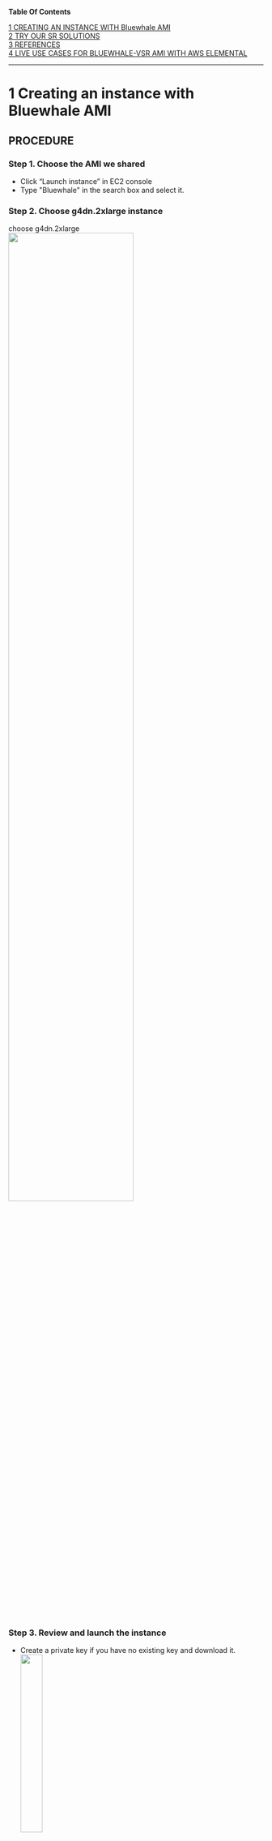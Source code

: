 **Table Of Contents**

[1 CREATING AN INSTANCE WITH Bluewhale AMI](#1-creating-an-instance-with-Bluewhale-ami)<br/>
[2 TRY OUR SR SOLUTIONS](#2-try-our-sr-solution)<br/>
[3 REFERENCES](#3-references)<br/>
[4 LIVE USE CASES FOR BLUEWHALE-VSR AMI WITH AWS ELEMENTAL](#4-live-use-cases-for-bluewhale-vsr-ami-with-aws-elemental)<br/>

---

# 1 Creating an instance with Bluewhale AMI

## PROCEDURE

### Step 1. Choose the AMI we shared

- Click “Launch instance” in EC2 console
- Type "Bluewhale" in the search box and select it.

### Step 2. Choose g4dn.2xlarge instance

choose g4dn.2xlarge
<br/>
<img src="images/aws_choose_g4dn.2xlarge.png" width="70%">
<br/>

### Step 3. Review and launch the instance

- Create a private key if you have no existing key and download it.
  <br/>
  <img src="images/creating_private_key.png" width="30%">
  <br/>
- Click "Launch Instances"

### Step 4. Connect to your instance

```bash
chmod 600 <private_key_path>
ssh -i <private_key_path> ubuntu@<ip_address>
```

Then you can see the following messages:

```
██████  ██      ██    ██ ███████ ██     ██ ██   ██  █████  ██      ███████ 
██   ██ ██      ██    ██ ██      ██     ██ ██   ██ ██   ██ ██      ██      
██████  ██      ██    ██ █████   ██  █  ██ ███████ ███████ ██      █████   
██   ██ ██      ██    ██ ██      ██ ███ ██ ██   ██ ██   ██ ██      ██      
██████  ███████  ██████  ███████  ███ ███  ██   ██ ██   ██ ███████ ███████ 
                                                     https://blue-dot.io
                                                     contact@blue-dot.io
#### HOWTO ####
bluedot.sh 720p_musicvideo.mp4 result_x2.mp4 2
bluedot.sh 720p_musicvideo.mp4 result_x3.mp4 3
sample clips
- 720p_sports.mp4
- 720p_musicvideo.mp4
```

# 2 Try our SR solution

### Using easy script(bluedot.sh).

```bash
### 2x SR #######
bluedot.sh 720p_musicvideo.mp4 result_x2.mp4 2

### 3x SR #######
bluedot.sh 720p_musicvideo.mp4 result_x3.mp4 3
```

#### Select GPU to use

If using multi-GPU instances such as g4dn.12xlarge or g4dn.metal, you can specify which GPU to use.

- CUDA_VISIBLE_DEVICES starts from 0, with a maximum value of the total number of GPUs minus 1.

```bash
### Use 1st GPU
CUDA_VISIBLE_DEVICES=0 bluedot.sh 720p_musicvideo.mp4 result_x2.mp4 2

### Use 2nd GPU
CUDA_VISIBLE_DEVICES=1 bluedot.sh 720p_musicvideo.mp4 result_x3.mp4 3
```

### Using ffmpeg directly.

```bash
### 2x SR #######
ffmpeg -hide_banner -y -sws_flags spline+accurate_rnd+full_chroma_int -i 720p_musicvideo.mp4 -vf bdsr_aws=scale=2 -pix_fmt yuv420p -c:v libx264 resutl_x2.mp4

### 3x SR #######
ffmpeg -hide_banner -y -sws_flags spline+accurate_rnd+full_chroma_int -i 720p_musicvideo -vf bdsr_aws=scale=3 -pix_fmt yuv420p -c:v libx264 resutl_x3.mp4
```

#### Select GPU to use

Similar to the bluedot.sh script, you can also set CUDA_VISIBLE_DEVICES=X before executing ffmpeg commands to select a specific GPU.

# 3 References

## Using the terminal in VS Code

Because the terminal in VS Code starts as a non-login shell, run the following command:

```
bash -l
```

# 4 Use Cases for Bluewhale AMI with AWS Elemental

The Bluewhale AMI is a GPU-based AMI that performs real-time video quality enhancement for low-resolution videos, including upscaling and noise reduction. This document describes two representative live integration use cases within the AWS Elemental environment (MediaConnect, MediaLive, MediaConvert).

### [Use case A : MediaConnect → Bluewhale → MediaLive](./use-cases/live.md)

### [Use case B : S3 → Bluewhale → MediaConvert](./use-cases/vod.md)
